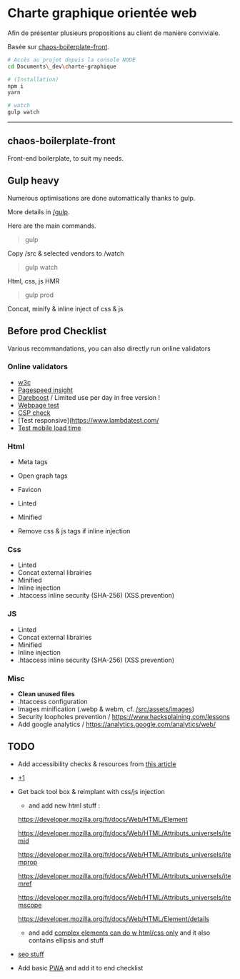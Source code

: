 # Charte graphique orientée web

Afin de présenter plusieurs propositions au client de manière conviviale.

Basée sur [chaos-boilerplate-front](https://github.com/youpiwaza/chaos-boilerplate-front).

```bash
# Accès au projet depuis la console NODE
cd Documents\_dev\charte-graphique

# (Installation)
npm i
yarn

# watch
gulp watch
```

---

## chaos-boilerplate-front

Front-end boilerplate, to suit my needs.

## Gulp heavy

Numerous optimisations are done automattically thanks to gulp.

More details in [/gulp](./gulp/).

Here are the main commands.

> gulp

Copy /src & selected vendors to /watch

> gulp watch

Html, css, js HMR

> gulp prod

Concat, minify & inline inject of css & js

## Before prod Checklist

Various recommandations, you can also directly run online validators

### Online validators

- [w3c](https://validator.w3.org/)
- [Pagespeed insight](https://developers.google.com/speed/pagespeed/insights/)
- [Dareboost](https://www.dareboost.com/fr/) / Limited use per day in free version !
- [Webpage test](https://www.webpagetest.org/)
- [CSP check](https://securityheaders.com/)
- [Test responsive](https://www.lambdatest.com/
- [Test mobile load time](thinkwithgoogle.com/feature/testmysite/)

### Html

- Meta tags
- Open graph tags
- Favicon

- Linted
- Minified
- Remove css & js tags if inline injection

### Css

- Linted
- Concat external librairies
- Minified
- Inline injection
- .htaccess inline security (SHA-256) (XSS prevention)

### JS

- Linted
- Concat external librairies
- Minified
- Inline injection
- .htaccess inline security (SHA-256) (XSS prevention)

### Misc

- **Clean unused files**
- .htaccess configuration
- Images minification (.webp & webm, cf. [/src/assets/images](./src/assets/images/))
- Security loopholes prevention / https://www.hacksplaining.com/lessons
- Add google analytics / https://analytics.google.com/analytics/web/

## TODO

- Add accessibility checks & resources from [this article](https://dev.to/karkranikhil/web-accessibility-by-making-your-site-accessible-you-automatically-increase-the-target-audience-d8d)
- [+1](https://varvy.com/googlebot.html)
- Get back tool box & reimplant with css/js injection
  - and add new html stuff :
  
  https://developer.mozilla.org/fr/docs/Web/HTML/Element
  
  https://developer.mozilla.org/fr/docs/Web/HTML/Attributs_universels/itemid
  
  https://developer.mozilla.org/fr/docs/Web/HTML/Attributs_universels/itemprop
  
  https://developer.mozilla.org/fr/docs/Web/HTML/Attributs_universels/itemref
  
  https://developer.mozilla.org/fr/docs/Web/HTML/Attributs_universels/itemscope
  
  https://developer.mozilla.org/fr/docs/Web/HTML/Element/details
  
    - and add [complex elements can do w html/css only](https://dev.to/adrianbdesigns/you-can-create-these-elements-without-javascript-525a) and it also contains ellipsis and stuff

- [seo stuff](https://totheweb.com/learning_center/tools-search-engine-simulator/)

- Add basic [PWA](https://www.webdesignerdepot.com/2019/03/should-you-be-building-progressive-web-apps/) and add it to end checklist
